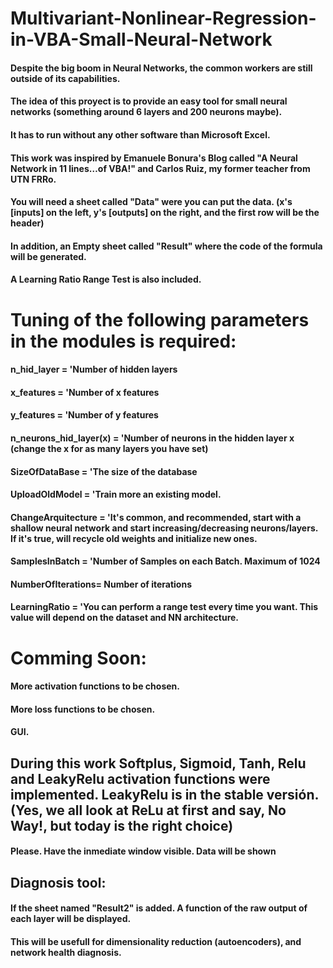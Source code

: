 # Multivariant-Nonlinear-Regression-in-VBA-Small-Neural-Network
#### Despite the big boom in Neural Networks, the common workers are still outside of its capabilities.
#### The idea of this proyect is to provide an easy tool for small neural networks (something around 6 layers and 200 neurons maybe).
#### It has to run without any other software than Microsoft Excel.
#### This work was inspired by Emanuele Bonura's Blog called "A Neural Network in 11 lines…of VBA!" and Carlos Ruiz, my former teacher from UTN FRRo.
#### You will need a sheet called "Data" were you can put the data. (x's [inputs] on the left, y's [outputs] on the right, and the first row will be the header)
#### In addition, an Empty sheet called "Result" where the code of the formula will be generated.
#### A Learning Ratio Range Test is also included.
# Tuning of the following parameters in the modules is required:
#### n_hid_layer = 'Number of hidden layers
#### x_features = 'Number of x features
#### y_features = 'Number of y features
#### n_neurons_hid_layer(x) = 'Number of neurons in the hidden layer x (change the x for as many layers you have set)
#### SizeOfDataBase = 'The size of the database
#### UploadOldModel = 'Train more an existing model.
#### ChangeArquitecture = 'It's common, and recommended, start with a shallow neural network and start increasing/decreasing neurons/layers. If it's true, will recycle old weights and initialize new ones.
#### SamplesInBatch = 'Number of Samples on each Batch. Maximum of 1024
#### NumberOfIterations= Number of iterations
#### LearningRatio = 'You can perform a range test every time you want. This value will depend on the dataset and NN architecture.
# Comming Soon:
#### More activation functions to be chosen.
#### More loss functions to be chosen.
#### GUI.
## During this work Softplus, Sigmoid, Tanh, Relu and LeakyRelu activation functions were implemented. LeakyRelu is in the stable versión. (Yes, we all look at ReLu at first and say, No Way!, but today is the right choice)
#### Please. Have the inmediate window visible. Data will be shown
## Diagnosis tool:
#### If the sheet named "Result2" is added. A function of the raw output of each layer will be displayed.
#### This will be usefull for dimensionality reduction (autoencoders), and network health diagnosis.
